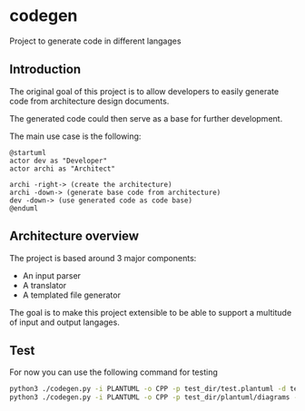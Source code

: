 # codegen
Project to generate code in different langages

## Introduction

The original goal of this project is to allow developers to easily generate code from architecture design documents.

The generated code could then serve as a base for further development.

The main use case is the following:

```plantuml
@startuml
actor dev as "Developer"
actor archi as "Architect"

archi -right-> (create the architecture)
archi -down-> (generate base code from architecture)
dev -down-> (use generated code as code base)
@enduml
```

## Architecture overview

The project is based around 3 major components:

- An input parser
- A translator
- A templated file generator

The goal is to make this project extensible to be able to support a multitude of input and output langages.

## Test

For now you can use the following command for testing

```bash
python3 ./codegen.py -i PLANTUML -o CPP -p test_dir/test.plantuml -d test_dir
python3 ./codegen.py -i PLANTUML -o CPP -p test_dir/plantuml/diagrams -d test_dir/plantuml/generated_code/
```
